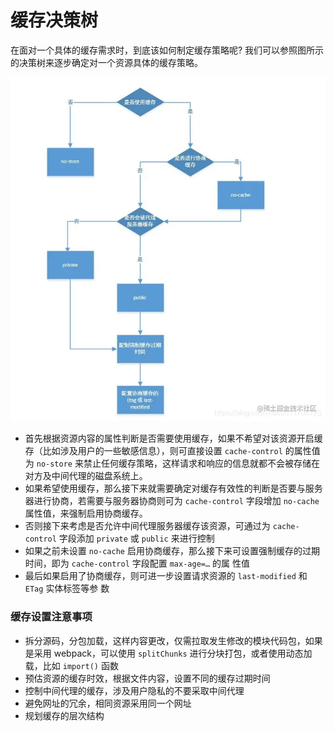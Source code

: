 # 缓存决策树

在面对一个具体的缓存需求时，到底该如何制定缓存策略呢? 我们可以参照图所示的决策树来逐步确定对一个资源具体的缓存策略。

![](<../.gitbook/assets/image (6).png>)



* ⾸先根据资源内容的属性判断是否需要使⽤缓存，如果不希望对该资源开启缓存（⽐如涉及⽤户的⼀些敏感信息），则可直接设置 `cache-control` 的属性值为 `no-store` 来禁⽌任何缓存策略，这样请求和响应的信息就都不会被存储在对⽅及中间代理的磁盘系统上。
* 如果希望使⽤缓存，那么接下来就需要确定对缓存有效性的判断是否要与服务器进⾏协商，若需要与服务器协商则可为 `cache-control` 字段增加 `no-cache` 属性值，来强制启⽤协商缓存。
* 否则接下来考虑是否允许中间代理服务器缓存该资源，可通过为 `cache-control` 字段添加 `private` 或 `public` 来进⾏控制
* 如果之前未设置 `no-cache` 启⽤协商缓存，那么接下来可设置强制缓存的过期时间，即为 `cache-control` 字段配置 `max-age=…` 的属 性值
* 最后如果启⽤了协商缓存，则可进⼀步设置请求资源的 `last-modified` 和 `ETag` 实体标签等参 数



### 缓存设置注意事项

* 拆分源码，分包加载，这样内容更改，仅需拉取发生修改的模块代码包，如果是采用 webpack，可以使用 `splitChunks` 进行分块打包，或者使用动态加载，比如 `import()` 函数
* 预估资源的缓存时效，根据文件内容，设置不同的缓存过期时间
* 控制中间代理的缓存，涉及用户隐私的不要采取中间代理
* 避免网址的冗余，相同资源采用同一个网址
* 规划缓存的层次结构
